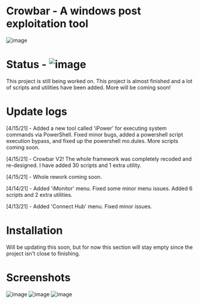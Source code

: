 # Crowbar - A windows post exploitation tool
![image](https://user-images.githubusercontent.com/78043996/114496304-a6079000-9bed-11eb-9687-813554113100.png)
# Status - ![image](https://emojipedia-us.s3.dualstack.us-west-1.amazonaws.com/thumbs/72/microsoft/209/cross-mark_274c.png)
This project is still being worked on. This project is almost finished and a lot of scripts and utilities have been added.
More will be coming soon!
# Update logs
[4/15/21] - Added a new tool called 'iPower' for executing system commands via PowerShell. Fixed minor bugs, added a powershell script execution bypass, and fixed up the powershell mo.dules. More scripts coming soon.

[4/15/21] - Crowbar V2! The whole framework was completely recoded and re-designed. I have added 30 scripts and 1 extra utility.

[4/15/21] - Whole rework coming soon.

[4/14/21] - Added 'iMonitor' menu. Fixed some minor menu issues. Added 6 scripts and 2 extra utilities.

[4/13/21] - Added 'Connect Hub' menu. Fixed minor issues.
# Installation
Will be updating this soon, but for now this section will stay empty since the
project isn't close to finishing.
# Screenshots
![image](https://user-images.githubusercontent.com/78043996/114967050-bf087f00-9e41-11eb-80ef-e382f3c8f703.png)
![image](https://user-images.githubusercontent.com/78043996/114967129-de9fa780-9e41-11eb-8ea5-bff836ecee9d.png)
![image](https://user-images.githubusercontent.com/78043996/114967203-0131c080-9e42-11eb-8f62-f7bb9f6891da.png)
